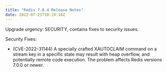 ```yaml
---
title: "Redis 7.0.4 Release Notes"
date: 2022-07-21T10:19:18Z
---
```


Upgrade urgency: SECURITY, contains fixes to security issues.

Security Fixes:

*   (CVE-2022-31144) A specially crafted XAUTOCLAIM command on a stream
    key in a specific state may result with heap overflow, and potentially
    remote code execution. The problem affects Redis versions 7.0.0 or newer.